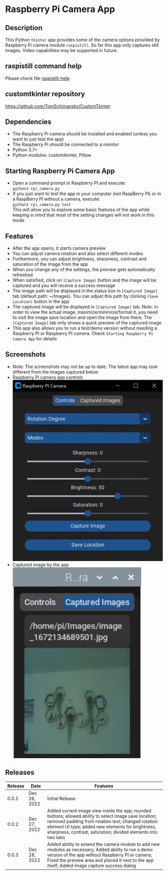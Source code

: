 # Raspberry Pi Camera App
## Description
This Python `tkinter` app provides some of the camera options provided by Raspberry Pi camera module `raspistill`. So far this app only captures still images. Video capabilities may be supported in future.

## raspistill command help
Please check file [raspistill-help](raspistill-help)

## customtkinter repository
https://github.com/TomSchimansky/CustomTkinter

## Dependencies
- The Raspberry Pi camera should be installed and enabled (unless you want to just test the app)
- The Raspberry Pi should be connected to a monitor
- Python 3.7+
- Python modules: customtkinter, Pillow

## Starting Raspberry Pi Camera App
- Open a command prompt in Raspberry PI and execute:  
`python3 rpi_camera.py`
- If you just want to test the app in your computer (not RaspBerry PI) or in a RaspBerry PI without a camera, execute:  
`python3 rpi_camera.py test`  
This will allow you to explore some basic features of the app while keeping in mind that most of the setting changes will not work in this mode

## Features
- After the app opens, it starts camera preview
- You can adjust camera rotation and also select different modes
- Furthermore, you can adjust brightness, sharpness, contrast and saturation of the image from the app
- When you change any of the settings, the preview gets automatically refreshed
- When satisfied, click on `(Capture Image)` button and the image will be captured and you will receive a success message
- The image path will be displayed in the status box in `[Captured Image]` tab (default path: ~/Images). You can adjust this path by clicking `(Save Location)` button in the app
- The captured image will be displayed in `[Captured Image]` tab. Note: in order to view the actual image, maximize/minimize/format it, you need to visit the image save location and open the image from there. The `[Captured Image]` tab only shows a quick preview of the captured image
- This app also allows you to run a test/demo version without needing a Raspberry PI or Raspberry PI camera. Check `Starting Raspberry Pi Camera App` for details

## Screenshots
* Note: The screenshots may not be up to date. The latest app may look different from the images captured below  
* Raspberry Pi camera app controls  
  ![Raspberry Pi Camera App](./images/rpi_image0.jpg)  
* Captured image by the app   
  ![Raspberry Pi Camera App](./images/rpi_image1.jpg)  

## Releases
|Release|Date|Features|
|-------|----|--------|
|0.0.1|Dec 26, 2022|Initial Release|
|0.0.2|Dec 27, 2022|Added current image view inside the app; rounded buttons; allowed ability to select image save location; removed padding from rotation text; changed rotation element UI type; added new elements for brightness, sharpness, contrast, saturation; divided elements into two tabs|
|0.0.3|Dec 28, 2022|Added ability to extend the camera module to add new modules as necessary; Added ability to run a demo version of the app without Raspberry PI or camera; Fixed the preview area and placed it next to the app itself; Added image capture success dialog|
